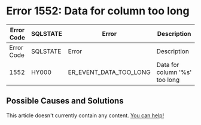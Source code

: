 
# Error 1552: Data for column too long


| Error Code | SQLSTATE | Error | Description |
| --- | --- | --- | --- |
| Error Code | SQLSTATE | Error | Description |
| 1552 | HY000 | ER_EVENT_DATA_TOO_LONG | Data for column '%s' too long |




## Possible Causes and Solutions


This article doesn't currently contain any content. [You can help!](/en/writing-and-editing-knowledge-base-articles/)

